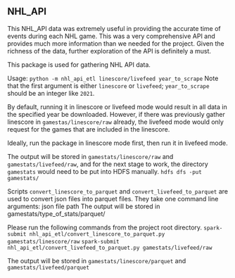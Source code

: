 ## NHL_API

This NHL_API data was extremely useful in providing the accurate time of events during each NHL game. This was a very comprehensive API and provides much more information than we needed for the project. Given the richness of the data, further exploration of the API is definitely a must.

This package is used for gathering NHL API data.

Usage:
`python -m nhl_api_etl linescore/livefeed year_to_scrape`
Note that the first argument is either `linescore` or `livefeed`; `year_to_scrape` should be an integer like `2021`.

By default, running it in linescore or livefeed mode would result in all data in the specified year be downloaded. However, if there was previously gather linescore in `gamestas/linescore/raw` already, the livefeed mode would only request for the games that are included in the linescore.

Ideally, run the package in linescore mode first, then run it in livefeed mode.

The output will be stored in `gamestats/linescore/raw` and `gamestats/livefeed/raw`, and for the next stage to work, the directory `gamestats` would need to be put into HDFS manually.
`hdfs dfs -put gamestats/`

Scripts `convert_linescore_to_parquet` and `convert_livefeed_to_parquet` are used to convert json files into parquet files.
They take one command line arguments: json file path 
The output will be stored in gamestats/type_of_stats/parquet/

Please run the following commands from the project root directory.
`spark-submit nhl_api_etl/convert_linescore_to_parquet.py gamestats/linescore/raw`
`spark-submit nhl_api_etl/convert_livefeed_to_parquet.py gamestats/livefeed/raw`

The output will be stored in `gamestats/linescore/parquet` and `gamestats/livefeed/parquet`